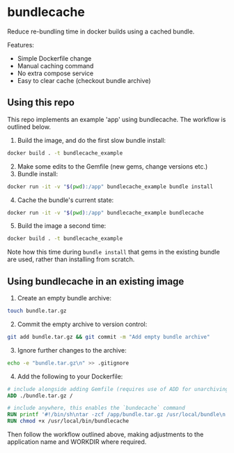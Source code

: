 # bundlecache

Reduce re-bundling time in docker builds using a cached bundle.

Features:

* Simple Dockerfile change
* Manual caching command
* No extra compose service
* Easy to clear cache (checkout bundle archive)

## Using this repo

This repo implements an example 'app' using bundlecache. The workflow is outlined below.

1. Build the image, and do the first slow bundle install:

  ```bash
  docker build . -t bundlecache_example
  ```
2. Make some edits to the Gemfile (new gems, change versions etc.)
3. Bundle install:

  ```bash
  docker run -it -v "$(pwd):/app" bundlecache_example bundle install
  ```
4. Cache the bundle's current state:

  ```bash
  docker run -it -v "$(pwd):/app" bundlecache_example bundlecache
  ```
5. Build the image a second time:

  ```bash
  docker build . -t bundlecache_example
  ```
Note how this time during `bundle install` that gems in the existing bundle are used, rather than installing from scratch.

## Using bundlecache in an existing image

1. Create an empty bundle archive:

  ```bash
  touch bundle.tar.gz
  ```
2. Commit the empty archive to version control:

  ```bash
  git add bundle.tar.gz && git commit -m "Add empty bundle archive"
  ```
3. Ignore further changes to the archive:

  ```bash
  echo -e "bundle.tar.gz\n" >> .gitignore
  ```
4. Add the following to your Dockerfile:

  ```Dockerfile
  # include alongside adding Gemfile (requires use of ADD for unarchiving)
  ADD ./bundle.tar.gz /

  # include anywhere, this enables the `bundecache` command
  RUN printf '#!/bin/sh\ntar -zcf /app/bundle.tar.gz /usr/local/bundle\n' > /usr/local/bin/bundlecache
  RUN chmod +x /usr/local/bin/bundlecache
  ```

Then follow the workflow outlined above, making adjustments to the application name and WORKDIR where required.
